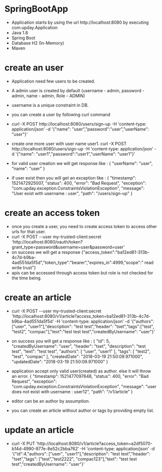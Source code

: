 # SpringBootApp
  
  - Application starts by using the url http://localhost:8080 by executing com.upday.Application
  - Java 1.8
  - Spring Boot
  - Database H2 (In-Memory)
  - Maven
        
# create an user
  - Application need few users to be created.
  - A admin user is created by default (username - admin, password - admin, name - admin, Role - ADMIN)
  - username is a unique constraint in DB.
  
  - you can create a user by following curl command
  - curl -X POST http://localhost:8080/users/sign-up -H 'content-type: application/json' -d '{"name":    "user","password":"user","userName": "user"}'
  - create one more user with user name user1.
    curl -X POST http://localhost:8080/users/sign-up -H 'content-type: application/json' -d '{"name":    "user1","password":"user1","userName": "user1"}'
    
  - for valid user creation we will get response like : {
    "userName": "user",
    "name": "user"
    }
    
  - if user exist then you will get an exception like : {
    "timestamp": 1521472925007,
    "status": 400,
    "error": "Bad Request",
    "exception": "com.upday.exception.ConstraintsViolationException",
    "message": "User exist with username : user",
    "path": "/users/sign-up"
    }
    
# create an access token
   - once you create a user, you need to create access token to access other urls for that user.
   - curl -X POST  --user my-trusted-client:secret  'http://localhost:8080/oauth/token?grant_type=password&username=user&password=user'
   - on success we will get a response 
     {"access_token":"ba12ed81-313b-4c7d-b9ba-4ad551da5f5d","token_type":"bearer","expires_in":4999,"scope":"
     read write trust"}
   - apis can be accessed through access token but role is not checked for the time being.
  
# create an article
   - curl -X POST --user my-trusted-client:secret 'http://localhost:8080/v1/article?access_token=ba12ed81-313b-4c7d-b9ba-4ad551da5f5d' -H 'content-type: application/json' -d '{"authors": ["user", "user1"],"description": "test test","header": "tset","tags":["test", "test2", "compac"],"text":"test test test","createdByUsername": "user"}'
   - on success you will get a response like :
     {
      "id": 5,
      "createdByUsername": "user",
      "header": "tset",
      "description": "test test",
      "text": "test test",
      "authors": [
        "user",
        "user1"
      ],
      "tags": [
        "test2",
        "test",
        "compac"
      ],
      "createdDate": "2018-03-19 21:50:09.971000",
      "updatedDate": "2018-03-19 21:50:09.971000"
     }
     
  - application accept only valid user(created) as author. else it will throw an error.
    {
    "timestamp": 1521477097648,
    "status": 400,
    "error": "Bad Request",
    "exception": "com.upday.exception.ConstraintsViolationException",
    "message": "user does not exist with username : user12",
    "path": "/v1/article"
   }
  - editor can be an author by assumption.
  - you can create an article without author or tags by providing empty list.
 
# update an article
  - curl -X PUT 'http://localhost:8080/v1/article?access_token=a2df5070-b14d-4990-977e-8e52c2bba762' -H 'content-type: application/json' -d '{"id":4,"authors": ["user", "user1"],"description": "test test","header": "tset","tags": ["test","test2222", "compac123"],"text": "test test test","createdByUsername": "user"}' 
     
